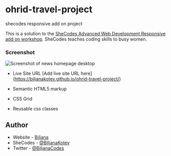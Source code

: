 # ohrid-travel-project
 shecodes responsive add on project
 
  
This is a solution to the [SheCodes Advanced Web Development Responsive add on workshop](https://www.shecodes.io/workshops/shecodes-responsive-add-on-0a8fe280-1cb3-4c84-8a7d-339d8b5359fb/projects/1409733). SheCodes teaches coding skills to busy women. 


 ### Screenshot

![Screenshot of news homepage desktop](/images/biljanakotev.github.io_ohrid-travel-project_.png?raw=true "Desktop Screenshot")


- Live Site URL [Add live site URL here] (https://biljanakotev.github.io/ohrid-travel-project/)

- Semantic HTML5 markup
- CSS Grid
- Reusable css classes


## Author

- Website - [Biljana](https://www.github/biljanakotev)
- SheCodes - [@BiljanaKotev](https://www.shecodes.io/graduates/36155-biljana-kotevska)
- Twitter - [@BiljanaCodes](https://twitter.com/BiljanaCodes)

